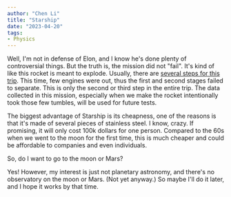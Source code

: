 ```yaml
---
author: "Chen Li"
title: "Starship"
date: "2023-04-20"
tags: 
- Physics
---
```


Well, I'm not in defense of Elon, and I know he's done plenty of controversial things. But the truth is, the mission did not "fail". It's kind of like this rocket is meant to explode. Usually, there are [several steps for this trip](https://www.csmonitor.com/Science/2012/0516/SpaceX-launch-A-step-by-step-guide). This time, few engines were out, thus the first and second stages failed to separate. This is only the second or third step in the entire trip. The data collected in this mission, especially when we make the rocket intentionally took those few tumbles, will be used for future tests.

The biggest advantage of Starship is its cheapness, one of the reasons is that it's made of several pieces of stainless steel. I know, crazy. If promising, it will only cost 100k dollars for one person. Compared to the 60s when we went to the moon for the first time, this is much cheaper and could be affordable to companies and even individuals.

So, do I want to go to the moon or Mars?

Yes! However, my interest is just not planetary astronomy, and there's no observatory on the moon or Mars. (Not yet anyway.) So maybe I'll do it later, and I hope it works by that time.